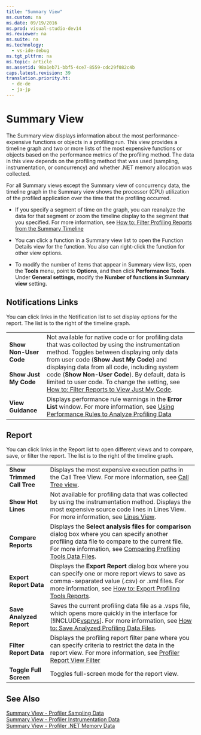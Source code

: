 ```yaml
---
title: "Summary View"
ms.custom: na
ms.date: 09/19/2016
ms.prod: visual-studio-dev14
ms.reviewer: na
ms.suite: na
ms.technology: 
  - vs-ide-debug
ms.tgt_pltfrm: na
ms.topic: article
ms.assetid: 98a1eb71-bbf5-4ce7-8559-cdc29f082c4b
caps.latest.revision: 39
translation.priority.ht: 
  - de-de
  - ja-jp
---
```

# Summary View
The Summary view displays information about the most performance-expensive functions or objects in a profiling run. This view provides a timeline graph and two or more lists of the most expensive functions or objects based on the performance metrics of the profiling method. The data in this view depends on the profiling method that was used (sampling, instrumentation, or concurrency) and whether .NET memory allocation was collected.  
  
 For all Summary views except the Summary view of concurrency data, the timeline graph in the Summary view shows the processor (CPU) utilization of the profiled application over the time that the profiling occurred.  
  
-   If you specify a segment of time on the graph, you can reanalyze the data for that segment or zoom the timeline display to the segment that you specified. For more information, see [How to: Filter Profiling Reports from the Summary Timeline](../vs140/How-to--Filter-Report-Views-from-the-Summary-Timeline.md)  
  
-   You can click a function in a Summary view list to open the Function Details view for the function. You also can right-click the function for other view options.  
  
-   To modify the number of items that appear in Summary view lists, open the **Tools** menu, point to **Options**, and then click **Performance Tools**. Under **General settings**, modify the **Number of functions in Summary view** setting.  
  
## Notifications Links  
 You can click links in the Notification list to set display options for the report. The list is to the right of the timeline graph.  
  
|||  
|-|-|  
|**Show Non-User Code**<br /><br /> **Show Just My Code**|Not available for native code or for profiling data that was collected by using the instrumentation method. Toggles between displaying only data from user code (**Show Just My Code**) and displaying data from all code, including system code (**Show Non-User Code**). By default, data is limited to user code. To change the setting, see [How to: Filter Reports to View Just My Code](../vs140/How-to--Filter-Profiling-Tools-Report-Views-to-Display-Just-My-Code.md).|  
|**View Guidance**|Displays performance rule warnings in the **Error List** window. For more information, see [Using Performance Rules to Analyze Profiling Data](../vs140/Using-Performance-Rules-to-Analyze-Data.md)|  
  
## Report  
 You can click links in the Report list to open different views and to compare, save, or filter the report. The list is to the right of the timeline graph.  
  
|||  
|-|-|  
|**Show Trimmed Call Tree**|Displays the most expensive execution paths in the Call Tree View. For more information, see [Call Tree view](../vs140/Call-Tree-View.md).|  
|**Show Hot Lines**|Not available for profiling data that was collected by using the instrumentation method. Displays the most expensive source code lines in Lines View. For more information, see [Lines View](../vs140/Lines-View.md).|  
|**Compare Reports**|Displays the **Select analysis files for comparison** dialog box where you can specify another profiling data file to compare to the current file. For more information, see [Comparing Profiling Tools Data Files](../vs140/Comparing-Performance-Data-Files.md).|  
|**Export Report Data**|Displays the **Export Report** dialog box where you can specify one or more report views to save as comma-separated value (.csv) or .xml files. For more information, see [How to: Export Profiling Tools Reports](assetId:///174b5bd3-df9b-4fd4-88d4-76032ab90451).|  
|**Save Analyzed Report**|Saves the current profiling data file as a .vsps file, which opens more quickly in the interface for [!INCLUDE[vsprvs](../vs140/includes/vsprvs_md.md)]. For more information, see [How to: Save Analyzed Profiling Data Files](assetId:///0340ddde-caf4-48ac-8af3-d15dcdade556).|  
|**Filter Report Data**|Displays the profiling report filter pane where you can specify criteria to restrict the data in the report view. For more information, see [Profiler Report View Filter](../vs140/Performance-Report-View-Filter.md)|  
|**Toggle Full Screen**|Toggles full-screen mode for the report view.|  
  
## See Also  
 [Summary View - Profiler Sampling Data](../vs140/Summary-View---Sampling-Data.md)   
 [Summary View - Profiler Instrumentation Data](../vs140/Summary-View---Instrumentation-Data.md)   
 [Summary View - Profiler .NET Memory Data](../vs140/Summary-View---.NET-Memory-Data.md)